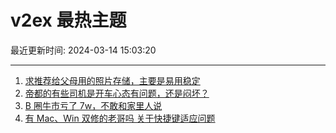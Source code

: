 # v2ex 最热主题

最近更新时间: 2024-03-14 15:03:20

--- 
1. [求推荐给父母用的照片存储，主要是易用稳定](https://www.v2ex.com/t/1023462) 
2. [帝都的有些司机是开车心态有问题，还是闷坏？](https://www.v2ex.com/t/1023485) 
3. [B 圈牛市亏了 7w，不敢和家里人说](https://www.v2ex.com/t/1023489) 
4. [有 Mac、Win 双修的老哥吗 关于快捷键适应问题](https://www.v2ex.com/t/1023495) 
